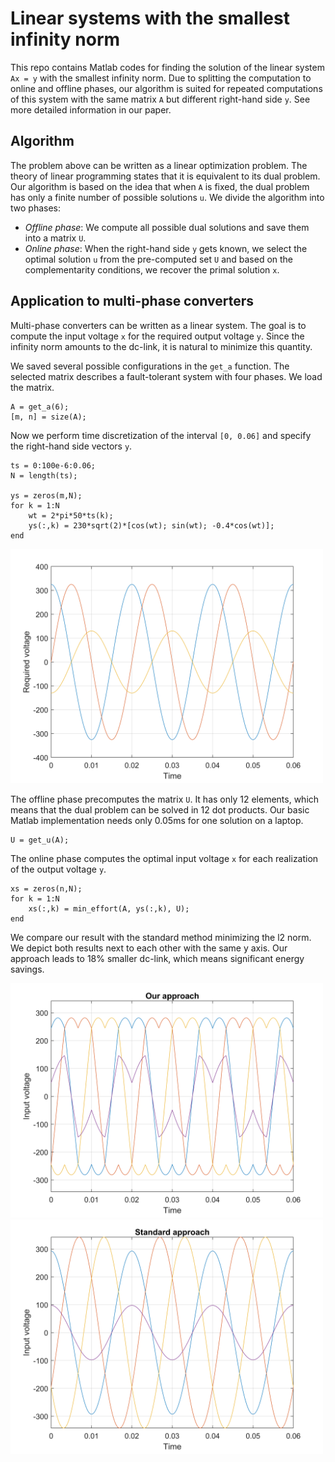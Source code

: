 # Linear systems with the smallest infinity norm

This repo contains Matlab codes for finding the solution of the linear system ``Ax = y`` with the smallest infinity norm. Due to splitting the computation to online and offline phases, our algorithm is suited for repeated computations of this system with the same matrix ``A`` but different right-hand side ``y``. See more detailed information in our paper.

## Algorithm

The problem above can be written as a linear optimization problem. The theory of linear programming states that it is equivalent to its dual problem. Our algorithm is based on the idea that when ``A`` is fixed, the dual problem has only a finite number of possible solutions ``u``. We divide the algorithm into two phases:
- <i>Offline phase</i>: We compute all possible dual solutions and save them into a matrix ``U``.
- <i>Online phase</i>: When the right-hand side ``y`` gets known, we select the optimal solution ``u`` from the pre-computed set ``U`` and based on the complementarity conditions, we recover the primal solution ``x``.

## Application to multi-phase converters

Multi-phase converters can be written as a linear system. The goal is to compute the input voltage ``x`` for the required output voltage ``y``. Since the infinity norm amounts to the dc-link, it is natural to minimize this quantity.

We saved several possible configurations in the ``get_a`` function. The selected matrix describes a fault-tolerant system with four phases. We load the matrix.

```
A = get_a(6);
[m, n] = size(A);
```

Now we perform time discretization of the interval ``[0, 0.06]`` and specify the right-hand side vectors ``y``.

```
ts = 0:100e-6:0.06;
N = length(ts);

ys = zeros(m,N);
for k = 1:N
    wt = 2*pi*50*ts(k);
    ys(:,k) = 230*sqrt(2)*[cos(wt); sin(wt); -0.4*cos(wt)];
end
```

<img src="Figures/res1.png" width="500">

The offline phase precomputes the matrix ``U``. It has only 12 elements, which means that the dual problem can be solved in 12 dot products. Our basic Matlab implementation needs only 0.05ms for one solution on a laptop.

```
U = get_u(A);
```

The online phase computes the optimal input voltage ``x`` for each realization of the output voltage ``y``.

```
xs = zeros(n,N);
for k = 1:N
    xs(:,k) = min_effort(A, ys(:,k), U);
end
```

We compare our result with the standard method minimizing the l2 norm. We depict both results next to each other with the same y axis. Our approach leads to 18% smaller dc-link, which means significant energy savings.

<img src="Figures/res2.png" width="500"><img src="Figures/res3.png" width="500">



